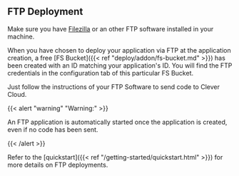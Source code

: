 ## FTP Deployment

Make sure you have [Filezilla](https://filezilla-project.org/) or an other FTP software installed in your machine.

When you have chosen to deploy your application via FTP at the application creation, a free [FS Bucket]({{< ref "deploy/addon/fs-bucket.md" >}}) has been created with an ID matching your application's ID. You will find the FTP credentials in the configuration tab of this particular FS Bucket.

Just follow the instructions of your FTP Software to send code to Clever Cloud.

{{< alert "warning" "Warning:" >}}
<p>An FTP application is automatically started once the application is created, even if no code has been sent.</p>
{{< /alert >}}

Refer to the [quickstart]({{< ref "/getting-started/quickstart.html" >}}) for more details on FTP deployments.

